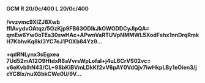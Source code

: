 #### GCM R 20/0c/400 L 20/0c/400
**/vvzvmc9XIZJ8Xwb**<br/>**fflAvydvOAtqz/5OzKjp9FB63ODlkJkOWODDCyJIpQA=**<br/>**qmEw6Yw0oTEa30swHAc+APwnVaRTUVpNMMWL5XodFshx1nnDrqRmkH7KbhvKq8kI3YC7eJ1POXb84Yz9...**<br/><br/>
**+qdRNLynx3sEgxea**<br/>**7Ud52mA12O9HtdxR8aVvrsWpLofaI+j4uL6CrVS02vc=**<br/>**v6eKvblhN43/CL+98bKiBVmLDkKf2vV6pAY0VdQjv7iwHkpLBy1eOien3/jcYC8lx/nuXGbkCWe0U/9V...**